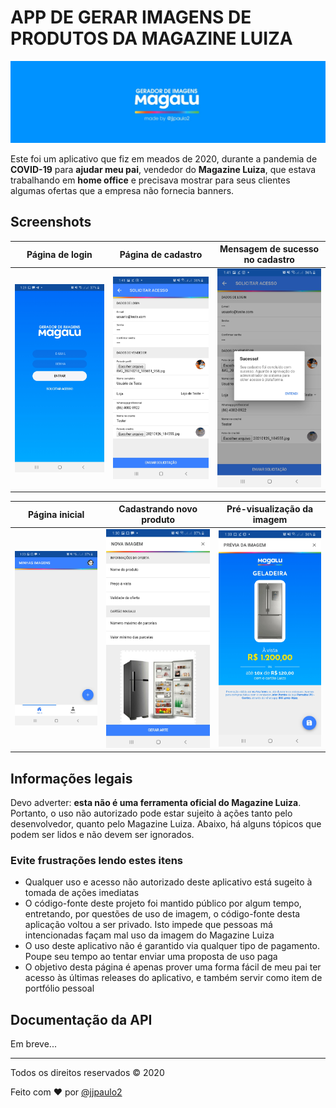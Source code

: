 # APP DE GERAR IMAGENS DE PRODUTOS DA MAGAZINE LUIZA

![](./static/img/splash.jpg)

Este foi um aplicativo que fiz em meados de 2020, durante a pandemia de **COVID-19** para **ajudar meu pai**, vendedor do **Magazine Luiza**, que estava trabalhando em **home office** e precisava mostrar para seus clientes algumas ofertas que a empresa não fornecia banners.

## Screenshots

| Página de login | Página de cadastro | Mensagem de sucesso no cadastro |
|-|-|-|
| ![](./static/img/screenshots/login-page.jpg) | ![](./static/img/screenshots/solicitar-acesso.jpg) | ![](./static/img/screenshots/cadastro-finalizado.jpg) |

| Página inicial | Cadastrando novo produto | Pré-visualização da imagem |
|-|-|-|
| ![](./static/img/screenshots/imagens.jpg) | ![](./static/img/screenshots/cadastro-produto.jpg) | ![](./static/img/screenshots/previa-imagem.jpg) |

## Informações legais

Devo adverter: **esta não é uma ferramenta oficial do Magazine Luiza**. Portanto, o uso não autorizado pode estar sujeito à ações tanto pelo desenvolvedor, quanto pelo Magazine Luiza. Abaixo, há alguns tópicos que podem ser lidos e não devem ser ignorados.

### Evite frustrações lendo estes itens

- Qualquer uso e acesso não autorizado deste aplicativo está sugeito à tomada de ações imediatas
- O código-fonte deste projeto foi mantido público por algum tempo, entretando, por questões de uso de imagem, o código-fonte desta aplicação voltou a ser privado. Isto impede que pessoas má intencionadas façam mal uso da imagem do Magazine Luiza
- O uso deste aplicativo não é garantido via qualquer tipo de pagamento. Poupe seu tempo ao tentar enviar uma proposta de uso paga
- O objetivo desta página é apenas prover uma forma fácil de meu pai ter acesso às últimas releases do aplicativo, e também servir como item de portfólio pessoal

## Documentação da API

Em breve...

---

Todos os direitos reservados © 2020

Feito com :heart: por [@jjpaulo2](https://github.com/jjpaulo2)